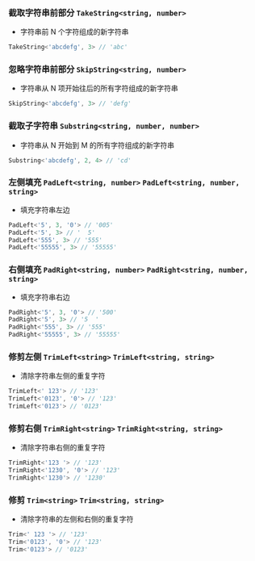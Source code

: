 
### 截取字符串前部分 `TakeString<string, number>`
 * 字符串前 N 个字符组成的新字符串

``` typescript
TakeString<'abcdefg', 3> // 'abc'
```

			
### 忽略字符串前部分 `SkipString<string, number>`
 * 字符串从 N 项开始往后的所有字符组成的新字符串

``` typescript
SkipString<'abcdefg', 3> // 'defg'
```

			
### 截取子字符串 `Substring<string, number, number>`
 * 字符串从 N 开始到 M 的所有字符组成的新字符串

``` typescript
Substring<'abcdefg', 2, 4> // 'cd'
```

			
### 左侧填充 `PadLeft<string, number>` `PadLeft<string, number, string>`
 * 填充字符串左边

``` typescript
PadLeft<'5', 3, '0'> // '005'
PadLeft<'5', 3> // '  5'
PadLeft<'555', 3> // '555'
PadLeft<'55555', 3> // '55555'
```

			
### 右侧填充 `PadRight<string, number>` `PadRight<string, number, string>`
 * 填充字符串右边

``` typescript
PadRight<'5', 3, '0'> // '500'
PadRight<'5', 3> // '5  '
PadRight<'555', 3> // '555'
PadRight<'55555', 3> // '55555'
```

			
### 修剪左侧 `TrimLeft<string>` `TrimLeft<string, string>`
 * 清除字符串左侧的重复字符

``` typescript
TrimLeft<' 123'> // '123'
TrimLeft<'0123', '0'> // '123'
TrimLeft<'0123'> // '0123'
```

			
### 修剪右侧 `TrimRight<string>` `TrimRight<string, string>`
 * 清除字符串右侧的重复字符

``` typescript
TrimRight<'123 '> // '123'
TrimRight<'1230', '0'> // '123'
TrimRight<'1230'> // '1230'
```

			
### 修剪 `Trim<string>` `Trim<string, string>`
 * 清除字符串的左侧和右侧的重复字符

``` typescript
Trim<' 123 '> // '123'
Trim<'0123', '0'> // '123'
Trim<'0123'> // '0123'
```

			